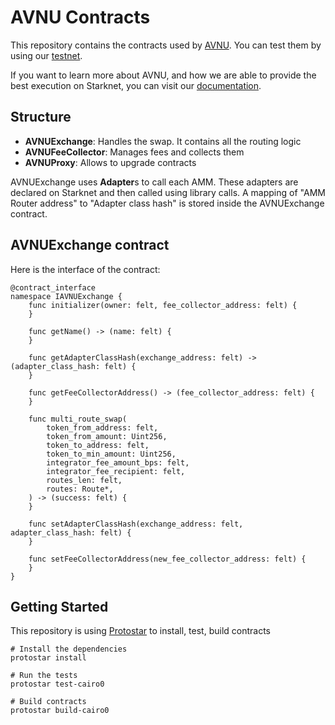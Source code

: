 # AVNU Contracts

This repository contains the contracts used by [AVNU](https://www.avnu.fi/). You can test them by using our [testnet](https://app.avnu.fi/).

If you want to learn more about AVNU, and how we are able to provide the best execution on Starknet, you can visit our [documentation](https://doc.avnu.fi/).

## Structure

- **AVNUExchange**: Handles the swap. It contains all the routing logic
- **AVNUFeeCollector**: Manages fees and collects them
- **AVNUProxy**: Allows to upgrade contracts

AVNUExchange uses **Adapter**s to call each AMM. 
These adapters are declared on Starknet and then called using library calls.
A mapping of "AMM Router address" to "Adapter class hash" is stored inside the AVNUExchange contract.

## AVNUExchange contract

Here is the interface of the contract: 

```
@contract_interface
namespace IAVNUExchange {
    func initializer(owner: felt, fee_collector_address: felt) {
    }

    func getName() -> (name: felt) {
    }

    func getAdapterClassHash(exchange_address: felt) -> (adapter_class_hash: felt) {
    }

    func getFeeCollectorAddress() -> (fee_collector_address: felt) {
    }

    func multi_route_swap(
        token_from_address: felt,
        token_from_amount: Uint256,
        token_to_address: felt,
        token_to_min_amount: Uint256,
        integrator_fee_amount_bps: felt,
        integrator_fee_recipient: felt,
        routes_len: felt,
        routes: Route*,
    ) -> (success: felt) {
    }

    func setAdapterClassHash(exchange_address: felt, adapter_class_hash: felt) {
    }

    func setFeeCollectorAddress(new_fee_collector_address: felt) {
    }
}
```

## Getting Started

This repository is using [Protostar](https://docs.swmansion.com/protostar/) to install, test, build contracts

```shell
# Install the dependencies
protostar install

# Run the tests
protostar test-cairo0

# Build contracts
protostar build-cairo0
```
